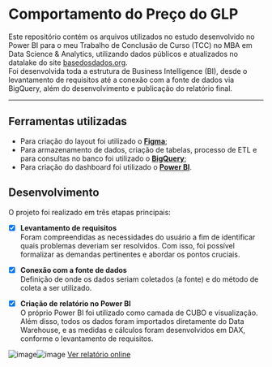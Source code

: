 # Comportamento do Preço do GLP
Este repositório contém os arquivos utilizados no estudo desenvolvido no Power BI para o meu Trabalho de Conclusão de Curso (TCC) no MBA em Data Science & Analytics, utilizando dados públicos e atualizados no datalake do site [basedosdados.org](https://basedosdados.org/dataset/6ea3e28a-42be-401a-a066-ad87ca931e69?table=3a7cb29a-0bdf-4f44-bab1-d27872e565ff).
<br>
Foi desenvolvida toda a estrutura de Business Intelligence (BI), desde o levantamento de requisitos até a conexão com a fonte de dados via BigQuery, além do desenvolvimento e publicação do relatório final.

---

## Ferramentas utilizadas
- Para criação do layout foi utilizado o **[Figma](https://www.figma.com/pt-br/downloads/)**;
- Para armazenamento de dados, criação de tabelas, processo de ETL e para consultas no banco foi utilizado o **[BigQuery](https://cloud.google.com/bigquery/?hl=pt-BR)**;
- Para criação do dashboard foi utilizado o **[Power BI](https://powerbi.microsoft.com/pt-br/)**.

## Desenvolvimento
O projeto foi realizado em três etapas principais:
- [x] **Levantamento de requisitos**<br>
Foram compreendidas as necessidades do usuário a fim de identificar quais problemas deveriam ser resolvidos. Com isso, foi possível formalizar as demandas pertinentes e abordar os pontos cruciais.

- [x]  **Conexão com a fonte de dados**<br>
Definição de onde os dados seriam coletados (a fonte) e do método de coleta a ser utilizado.

- [x]  **Criação de relatório no Power BI**<br>
O próprio Power BI foi utilizado como camada de CUBO e visualização. Além disso, todos os dados foram importados diretamente do Data Warehouse, e as medidas e cálculos foram desenvolvidos em DAX, conforme o levantamento de requisitos. 

![image](https://github.com/user-attachments/assets/fe6ca76a-a8a2-4d72-a9a5-f3ac6b6a6944)![image](https://github.com/user-attachments/assets/f0cf7f2f-ef5e-4e30-9354-c8b0d6a47e87)
[Ver relatório online](https://app.powerbi.com/view?r=eyJrIjoiOGI0Mjk2NTgtZDEyOS00ODE3LTliYWUtNzA4MzViNzI5YzBkIiwidCI6IjgyODY3NTQ1LTY3NzEtNGY0NC04N2I4LTUyODEyOTlkMTI0ZSJ9)
